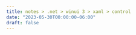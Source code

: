 ```yaml
---
title: notes > .net > winui 3 > xaml > control
date: "2023-05-30T00:00:00-06:00"
draft: false
---
```

